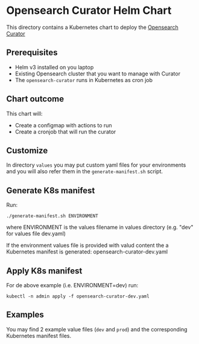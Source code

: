 # Opensearch Curator Helm Chart

This directory contains a Kubernetes chart to deploy the <a href="https://pypi.org/project/curator-opensearch/" target="_blank" rel="noopener noreferrer">Opensearch Curator</a>

## Prerequisites

- Helm v3 installed on you laptop
- Existing Opensearch cluster that you want to manage with Curator
- The `opensearch-curator` runs in Kubernetes as cron job

## Chart outcome

This chart will:

- Create a configmap with actions to run
- Create a cronjob that will run the curator

## Customize

In directory `values` you may put custom yaml files for your environments  and you will also refer them in the `generate-manifest.sh` script.

## Generate K8s manifest

Run:

```console
./generate-manifest.sh ENVIRONMENT
```

where ENVIRONMENT is the values filename in values directory (e.g. "dev" for values file dev.yaml)

If the environment values file is provided with valud content the a Kubernetes manifest is generated: opensearch-curator-dev.yaml

## Apply K8s manifest

For de above example (i.e. ENVIRONMENT=dev) run:

```console
kubectl -n admin apply -f opensearch-curator-dev.yaml
```

## Examples

You may find 2 example value files (`dev` and `prod`) and the corresponding Kubernetes manifest files.
